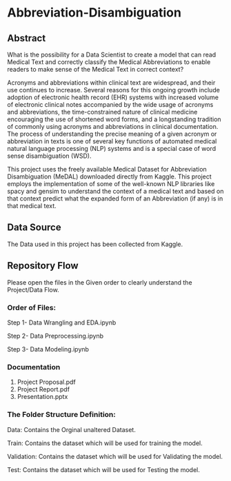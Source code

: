 # Abbreviation-Disambiguation

## Abstract

What is the possibility for a Data Scientist to create a model that can read Medical Text and correctly classify the Medical Abbreviations to enable readers to make sense of the Medical Text in correct context?

Acronyms and abbreviations within clinical text are widespread, and their use continues to increase. Several reasons for this ongoing growth include adoption of electronic health record (EHR) systems with increased volume of electronic clinical notes accompanied by the wide usage of acronyms and abbreviations, the time-constrained nature of clinical medicine encouraging the use of shortened word forms, and a longstanding tradition of commonly using acronyms and abbreviations in clinical documentation.
 The process of understanding the precise meaning of a given acronym or abbreviation in texts is one of several key functions of automated medical natural language processing (NLP) systems and is a special case of word sense disambiguation (WSD).
 
This project uses the freely available Medical Dataset for Abbreviation Disambiguation (MeDAL) downloaded directly from Kaggle. This project employs the implementation of some of the well-known NLP libraries like spacy and gensim to understand the context of a medical text and based on that context predict what the expanded form of an Abbreviation (if any) is in that medical text.


## Data Source

The Data used in this project has been collected from Kaggle. 

## Repository Flow

Please open the files in the Given order to clearly understand the Project/Data Flow.

### Order of Files:


Step 1- Data Wrangling and EDA.ipynb

Step 2- Data Preprocessing.ipynb

Step 3- Data Modeling.ipynb

### Documentation

1. Project Proposal.pdf
2. Project Report.pdf
3. Presentation.pptx


### The Folder Structure Definition:

Data: Contains the Orginal unaltered Dataset.

Train: Contains the dataset which will be used for training the model.

Validation: Contains the dataset which will be used for Validating the model.

Test: Contains the dataset which will be used for Testing the model.
